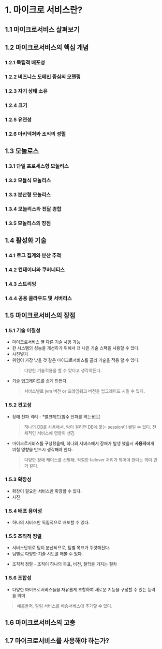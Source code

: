# 1. 마이크로 서비스란?
## 1.1 마이크로서비스 살펴보기
## 1.2 마이크로서비스의 핵심 개념
### 1.2.1 독립적 배포성
### 1.2.2 비즈니스 도메인 중심의 모델링
### 1.2.3 자기 상태 소유
### 1.2.4 크기
### 1.2.5 유연성
### 1.2.6 아키텍처와 조직의 정렬
## 1.3 모놀로스
### 1.3.1 단일 프로세스형 모놀리스
### 1.3.2 모듈식 모놀리스
### 1.3.3 분산형 모놀리스
### 1.3.4 모놀리스와 전달 경합
### 1.3.5 모놀리스의 장점
## 1.4 활성화 기술
### 1.4.1 로그 집계와 분산 추적
### 1.4.2 컨테이너와 쿠버네티스
### 1.4.3 스트리밍
### 1.4.4 공용 클라우드 및 서버리스
## 1.5 마이크로서비스의 장점
### 1.5.1 기술 이질성
- 마이크로서비스 별 다른 기술 사용 가능
- 한 시스템의 성능을 개선하기 위해서 더 나은 기술 스택을 사용할 수 있다.
- 사진넣기
- 위험이 가장 낮을 것 같은 마이크로서비스를 골라 기술을 적용 할 수 있다.
  > 다양한 기술적용을 할 수 있다고 생각이든다.
- 기술 업그레이드를 쉽게 만든다.
  > 서비스별로 jvm 버전 or 프레임워크 버전을 업그레이드 시킬 수 있다.

### 1.5.2 견고성
- 장애 전파 격리 - *벌크헤드(침수 전파를 막는용도)
  > 하나의 DB를 사용해서, 락이 걸리면 DB에 붙는 session이 쌓일 수 있다. 전체적인 서비스에 영향이 생김
- 마이크로서비스를 구성했을때, 하나의 서비스에서 장애가 발생 했을시 **사용자**에게 미칠 영향을 반드시 생각해야 한다.
  > 다양한 장애 케이스를 선별해, 적절한 failover 처리가 되어야 한다는 의미 인거 같다.
### 1.5.3 확장성
- 확장이 필요한 서비스만 확장할 수 있다.
- 사진
### 1.5.4 배포 용이성
- 하나의 서비스만 독립적으로 배포할 수 있다.
### 1.5.5 조직적 정렬
- 서비스단위로 팀이 분산되므로, 팀별 목표가 뚜렷해진다.
- 팀별로 다양한 기술 시도를 해볼 수 있다.
* 조직적 정렬 - 조직이 하나의 목표, 비전, 철학을 가지는 절차
### 1.5.6 조합성
- 다양한 마이크로서비스들을 자유롭게 조합하여 새로운 기능을 구성할 수 있는 능력을 의미
 > 예를들어, 알림 서비스를 배송서비스에 추가할 수 있다.
## 1.6 마이크로서비스의 고충
## 1.7 마이크로서비스를 사용해야 하는가?



